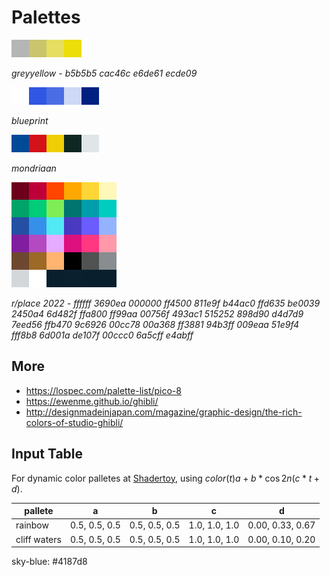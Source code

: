 # Palettes
![greyellow palette](greyellow_palette.png)

_greyyellow - b5b5b5 cac46c e6de61 ecde09_

![blueprint palette](blueprint.png)

_blueprint_

![mondriaan palette](mondriaan_palette.png)

_mondriaan_

![r/place 2022 palette](rplace2022_palette28x.png)

_r/place 2022 - ffffff 3690ea 000000 ff4500 811e9f b44ac0 ffd635 be0039 2450a4 6d482f ffa800 ff99aa 00756f 493ac1 515252 898d90 d4d7d9 7eed56 ffb470 9c6926 00cc78 00a368 ff3881 94b3ff 009eaa 51e9f4 fff8b8 6d001a de107f 00ccc0 6a5cff e4abff_

<!--https://en.wikipedia.org/wiki/R/place-->
<!--https://townsean.github.io/canvas-pixel-color-counter/-->

## More
- <https://lospec.com/palette-list/pico-8>
- <https://ewenme.github.io/ghibli/>
- <http://designmadeinjapan.com/magazine/graphic-design/the-rich-colors-of-studio-ghibli/>


## Input Table
For dynamic color palletes at [Shadertoy](https://www.shadertoy.com/view/ll2GD3), using
$color(t) a + b * \cos{2n(c*t+d)}$.

| pallete | a | b | c | d |
|---      |---|---|---|---|
| rainbow | 0.5, 0.5, 0.5 |	0.5, 0.5, 0.5	| 1.0, 1.0, 1.0	| 0.00, 0.33, 0.67 |
| cliff waters | 0.5, 0.5, 0.5	|	0.5, 0.5, 0.5	| 1.0, 1.0, 1.0 |	0.00, 0.10, 0.20 |

sky-blue: #4187d8
